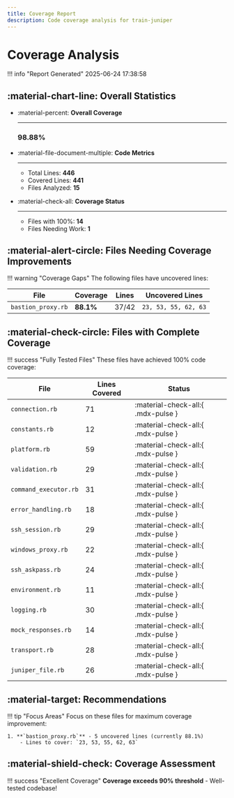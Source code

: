 ```yaml
---
title: Coverage Report
description: Code coverage analysis for train-juniper
---
```


# Coverage Analysis

!!! info "Report Generated"
    2025-06-24 17:38:58

## :material-chart-line: Overall Statistics

<div class="grid cards" markdown>

- :material-percent: __Overall Coverage__

    ---

    ### **98.88%**

- :material-file-document-multiple: __Code Metrics__

    ---

    - Total Lines: **446**
    - Covered Lines: **441**
    - Files Analyzed: **15**

- :material-check-all: __Coverage Status__

    ---

    - Files with 100%: **14**
    - Files Needing Work: **1**

</div>

## :material-alert-circle: Files Needing Coverage Improvements

!!! warning "Coverage Gaps"
    The following files have uncovered lines:

| File | Coverage | Lines | Uncovered Lines |
|------|----------|-------|-----------------|
| `bastion_proxy.rb` | **88.1%** | 37/42 | `23, 53, 55, 62, 63` |


## :material-check-circle: Files with Complete Coverage

!!! success "Fully Tested Files"
    These files have achieved 100% code coverage:

<div class="annotate" markdown>

| File | Lines Covered | Status |
|------|---------------|--------|
| `connection.rb` | 71 | :material-check-all:{ .mdx-pulse } |
| `constants.rb` | 12 | :material-check-all:{ .mdx-pulse } |
| `platform.rb` | 59 | :material-check-all:{ .mdx-pulse } |
| `validation.rb` | 29 | :material-check-all:{ .mdx-pulse } |
| `command_executor.rb` | 31 | :material-check-all:{ .mdx-pulse } |
| `error_handling.rb` | 18 | :material-check-all:{ .mdx-pulse } |
| `ssh_session.rb` | 29 | :material-check-all:{ .mdx-pulse } |
| `windows_proxy.rb` | 22 | :material-check-all:{ .mdx-pulse } |
| `ssh_askpass.rb` | 24 | :material-check-all:{ .mdx-pulse } |
| `environment.rb` | 11 | :material-check-all:{ .mdx-pulse } |
| `logging.rb` | 30 | :material-check-all:{ .mdx-pulse } |
| `mock_responses.rb` | 14 | :material-check-all:{ .mdx-pulse } |
| `transport.rb` | 28 | :material-check-all:{ .mdx-pulse } |
| `juniper_file.rb` | 26 | :material-check-all:{ .mdx-pulse } |

</div>


## :material-target: Recommendations

!!! tip "Focus Areas"
    Focus on these files for maximum coverage improvement:

    1. **`bastion_proxy.rb`** - 5 uncovered lines (currently 88.1%)
        - Lines to cover: `23, 53, 55, 62, 63`

## :material-shield-check: Coverage Assessment

!!! success "Excellent Coverage"
    **Coverage exceeds 90% threshold** - Well-tested codebase!